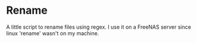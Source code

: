 # Rename
A little script to rename files using regex. I use it on a FreeNAS server since linux 'rename' wasn't on my machine. 
